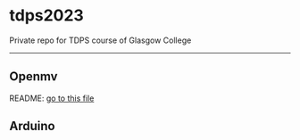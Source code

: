 # tdps2023
Private repo for TDPS course of Glasgow College

---

## Openmv

README: [go to this file](./openmv/README.md)

## Arduino

